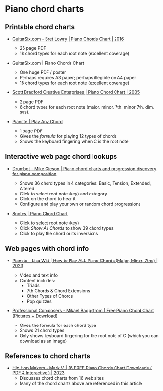 # Piano chord charts

## Printable chord charts

- [GuitarSix.com - Bret Lowry | Piano Chords Chart | 2016](https://guitarsix.com/pdf/piano-chords.pdf)
  * 26 page PDF
  * 18 chord types for each root note (excellent coverage)

- [GuitarSix.com | Piano Chords Chart](https://guitarsix.com/downloads/piano-chord-chart.jpg)
  * One huge PDF / poster
  * Perhaps requires A3 paper; perhaps illegible on A4 paper
  * 18 chord types for each root note (excellent coverage)

- [Scott Bradford Creative Enterprises | Piano Chord Chart | 2005](https://www.scottbradford.us/files/2008/03/01-chordchart.pdf)
  * 2 page PDF
  * 6 chord types for each root note (major, minor, 7th, minor 7th, dim, sus).

- [Pianote | Play Any Chord](https://pianote.s3.us-east-1.amazonaws.com/blog/2022/Play%20Any%20Chord/PLAY%20ANY%20CHORD.pdf)
  * 1 page PDF
  * Gives the *formula* for playing 12 types of chords
  * Shows the keyboard fingering when C is the root note


## Interactive web page chord lookups

- [Drumbot - Mike Gieson | Piano chord charts and progression discovery for piano composition](https://www.drumbot.com/projects/piano-chords/)
  * Shows 36 chord types in 4 categories: Basic, Tension, Extended, Altered
  * Click to select root note (key) and category
  * Click on the chord to hear it
  * Configure and play your own or random chord progressions

- [8notes | Piano Chord Chart](https://www.8notes.com/piano_chord_chart/)
  * Click to select root note (key)
  * Click *Show All Chords* to show 39 chord types
  * Click to play the chord or its inversions


## Web pages with chord info

- [Pianote - Lisa Witt | How to Play ALL Piano Chords (Major, Minor, 7ths) | 2023](https://www.pianote.com/blog/all-piano-chords/)
  * Video and text info
  * Content includes:
    + Triads
    + 7th Chords & Chord Extensions
    + Other Types of Chords
    + Pop quizzes

- [Professional Composers - Mikael Baggström | Free Piano Chord Chart (Pictures + Download)](https://professionalcomposers.com/free-piano-chord-chart/)
  * Gives the formula for each chord type
  * Shows 21 chord types
  * Only shows keyboard fingering for the root note of C (which you can download as an image)
 

## References to chord charts

- [Hip Hop Makers - Mark V. | 16 FREE Piano Chords Chart Downloads ( PDF & Interactive ) | 2023](https://hiphopmakers.com/best-free-piano-chord-charts)
  * Discusses chord charts from 16 web sites
  * Many of the chord charts above are referenced in this article


